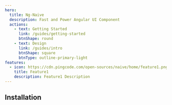 ```yaml
---
hero:
  title: Ng-Naive
  description: Fast and Power Angular UI Component
  actions:
    - text: Getting Started
      link: /guides/getting-started
      btnShape: round
    - text: Design
      link: /guides/intro
      btnShape: square
      btnType: outline-primary-light
features:
  - icon: https://cdn.pingcode.com/open-sources/naive/home/feature1.png
    title: Feature1
    description: Feature1 Description 
---
```


## Installation
